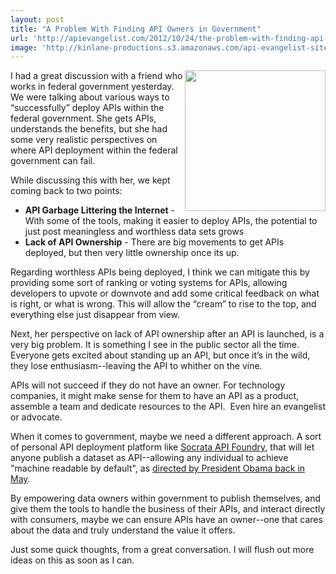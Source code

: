 ```yaml
---
layout: post
title: "A Problem With Finding API Owners in Government"
url: 'http://apievangelist.com/2012/10/24/the-problem-with-finding-api-owners-in-government/'
image: 'http://kinlane-productions.s3.amazonaws.com/api-evangelist-site/blog/government-owners-uncle-sam.jpeg'
---
```


<img class="c1" src="https://s3.amazonaws.com/kinlane-productions/api-evangelist/federal-government/government-owners-uncle-sam.jpeg" alt="" width="225" align="right" />

I had a great discussion with a friend who works in federal government yesterday. We were talking about various ways to “successfully” deploy APIs within the federal government. She gets APIs, understands the benefits, but she had some very realistic perspectives on where API deployment within the federal government can fail.

While discussing this with her, we kept coming back to two points:

  * **API Garbage Littering the Internet** \- With some of the tools, making it easier to deploy APIs, the potential to just post meaningless and worthless data sets grows
  * **Lack of API Ownership** \- There are big movements to get APIs deployed, but then very little ownership once its up.

Regarding worthless APIs being deployed, I think we can mitigate this by providing some sort of ranking or voting systems for APIs, allowing developers to upvote or downvote and add some critical feedback on what is right, or what is wrong. This will allow the “cream” to rise to the top, and everything else just disappear from view.

Next, her perspective on lack of API ownership after an API is launched, is a very big problem. It is something I see in the public sector all the time. Everyone gets excited about standing up an API, but once it’s in the wild, they lose enthusiasm--leaving the API to whither on the vine.

APIs will not succeed if they do not have an owner. For technology companies, it might make sense for them to have an API as a product, assemble a team and dedicate resources to the API.  Even hire an evangelist or advocate.

When it comes to government, maybe we need a different approach. A sort of personal API deployment platform like [Socrata API Foundry][1], that will let anyone publish a dataset as API--allowing any individual to achieve "machine readable by default", as [directed by President Obama back in May][2].

By empowering data owners within government to publish themselves, and give them the tools to handle the business of their APIs, and interact directly with consumers, maybe we can ensure APIs have an owner--one that cares about the data and truly understand the value it offers.

Just some quick thoughts, from a great conversation. I will flush out more ideas on this as soon as I can.

   [1]: http://www.socrata.com/api-foundry/ (Socrata API Foundry)
   [2]: http://blog.apievangelist.com/2012/06/01/barak-obama-directs-all-federal-agencies-to-have-an-api/
